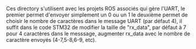 Ces directory s'utilisent avec les projets ROS associés qui gère l'UART, le premier permet d'envoyer simplement un 0 ou un 1 le deuxième permet de choisir le nombre de caractères dans le message UART (par défaut 4), il suffit dans le code STM32 de modifier la taille de "rx_data", par défaut à 7 pour 4 caractères dans le messsage, augmenter rx_data avec le nombre de caractère envoyés (4-7,5-8,6-9, etc).
